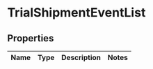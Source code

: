 # TrialShipmentEventList

## Properties
Name | Type | Description | Notes
------------ | ------------- | ------------- | -------------
